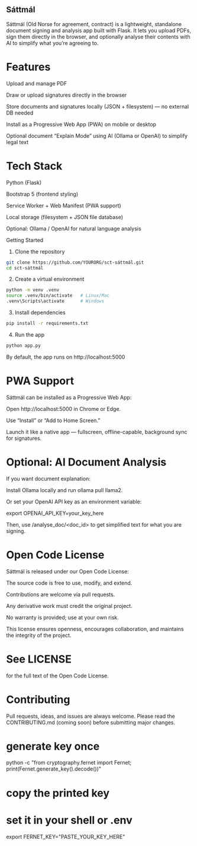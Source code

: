 ## Sáttmál

Sáttmál (Old Norse for agreement, contract) is a lightweight, standalone document signing and analysis app built with Flask. It lets you upload PDFs, sign them directly in the browser, and optionally analyse their contents with AI to simplify what you’re agreeing to.

# Features

Upload and manage PDF

Draw or upload signatures directly in the browser

Store documents and signatures locally (JSON + filesystem) — no external DB needed

Install as a Progressive Web App (PWA) on mobile or desktop

Optional document “Explain Mode” using AI (Ollama or OpenAI) to simplify legal text

# Tech Stack

Python (Flask)

Bootstrap 5 (frontend styling)

Service Worker + Web Manifest (PWA support)

Local storage (filesystem + JSON file database)

Optional: Ollama / OpenAI for natural language analysis

Getting Started
1. Clone the repository
```bash
git clone https://github.com/YOURORG/sct-sáttmál.git
cd sct-sáttmál
```

2. Create a virtual environment
```bash
python -m venv .venv
source .venv/bin/activate   # Linux/Mac
.venv\Scripts\activate      # Windows
```

3. Install dependencies
```bash
pip install -r requirements.txt
```

4. Run the app
```bash
python app.py
```

By default, the app runs on http://localhost:5000

# PWA Support

Sáttmál can be installed as a Progressive Web App:

Open http://localhost:5000
 in Chrome or Edge.

Use “Install” or “Add to Home Screen.”

Launch it like a native app — fullscreen, offline-capable, background sync for signatures.

# Optional: AI Document Analysis

If you want document explanation:

Install Ollama locally and run ollama pull llama2.

Or set your OpenAI API key as an environment variable:

export OPENAI_API_KEY=your_key_here


Then, use /analyse_doc/<doc_id> to get simplified text for what you are signing.

# Open Code License

Sáttmál is released under our Open Code License:

The source code is free to use, modify, and extend.

Contributions are welcome via pull requests.

Any derivative work must credit the original project.

No warranty is provided; use at your own risk.

This license ensures openness, encourages collaboration, and maintains the integrity of the project.

# See LICENSE
 for the full text of the Open Code License.

# Contributing

Pull requests, ideas, and issues are always welcome.
Please read the CONTRIBUTING.md (coming soon) before submitting major changes.


# generate key once
python -c "from cryptography.fernet import Fernet; print(Fernet.generate_key().decode())"
# copy the printed key

# set it in your shell or .env
export FERNET_KEY="PASTE_YOUR_KEY_HERE"

